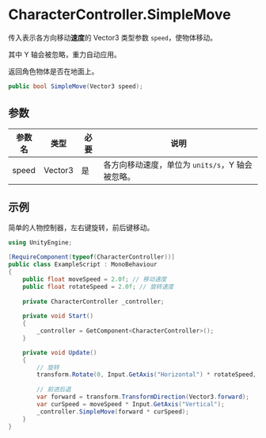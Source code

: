 # CharacterController.SimpleMove

传入表示各方向移动**速度**的 Vector3 类型参数 `speed`，使物体移动。

其中 Y 轴会被忽略，重力自动应用。

返回角色物体是否在地面上。

```csharp
public bool SimpleMove(Vector3 speed);
```

## 参数

| 参数名 | 类型    | 必要 | 说明                                             |
| ------ | ------- | ---- | ------------------------------------------------ |
| speed  | Vector3 | 是   | 各方向移动速度，单位为 `units/s`，Y 轴会被忽略。 |

## 示例

简单的人物控制器，左右键旋转，前后键移动。

```csharp
using UnityEngine;

[RequireComponent(typeof(CharacterController))]
public class ExampleScript : MonoBehaviour
{
    public float moveSpeed = 2.0f; // 移动速度
    public float rotateSpeed = 2.0f; // 旋转速度
    
    private CharacterController _controller;
    
    private void Start()
    {
        _controller = GetComponent<CharacterController>();
    }

    private void Update()
    {
        // 旋转
        transform.Rotate(0, Input.GetAxis("Horizontal") * rotateSpeed, 0);
        
        // 前进后退
        var forward = transform.TransformDirection(Vector3.forward);
        var curSpeed = moveSpeed * Input.GetAxis("Vertical");
        _controller.SimpleMove(forward * curSpeed);
    }
}
```